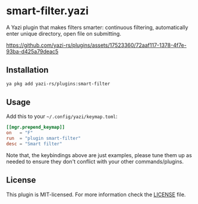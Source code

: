# smart-filter.yazi

A Yazi plugin that makes filters smarter: continuous filtering, automatically enter unique directory, open file on submitting.

https://github.com/yazi-rs/plugins/assets/17523360/72aaf117-1378-4f7e-93ba-d425a79deac5

## Installation

```sh
ya pkg add yazi-rs/plugins:smart-filter
```

## Usage

Add this to your `~/.config/yazi/keymap.toml`:

```toml
[[mgr.prepend_keymap]]
on   = "F"
run  = "plugin smart-filter"
desc = "Smart filter"
```

Note that, the keybindings above are just examples, please tune them up as needed to ensure they don't conflict with your other commands/plugins.

## License

This plugin is MIT-licensed. For more information check the [LICENSE](LICENSE) file.
